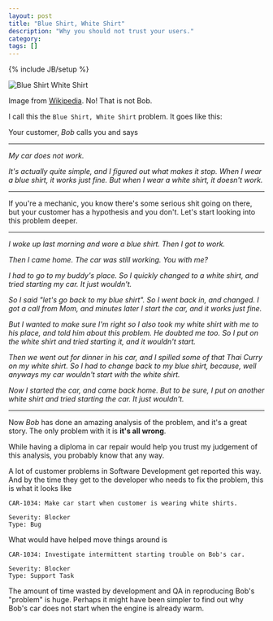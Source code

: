 ```yaml
---
layout: post
title: "Blue Shirt, White Shirt"
description: "Why you should not trust your users."
category: 
tags: []
---
```

{% include JB/setup %}

![Blue Shirt White Shirt](https://upload.wikimedia.org/wikipedia/commons/thumb/1/10/Woman_in_white_Shirt_and_black_pants_and_Woman_in_blue_shirt_and_white_pants_jumping.jpg/800px-Woman_in_white_Shirt_and_black_pants_and_Woman_in_blue_shirt_and_white_pants_jumping.jpg)

Image from [Wikipedia](https://en.m.wikipedia.org/wiki/File:Woman_in_white_Shirt_and_black_pants_and_Woman_in_blue_shirt_and_white_pants_jumping.jpg). No! That is not Bob.

I call this the `Blue Shirt, White Shirt` problem. It goes like this:

Your customer, *Bob* calls you and says

----

*My car does not work.*

*It's actually quite simple, and I figured out what makes it stop. 
When I wear a blue shirt, it works just fine. But when I wear a white shirt,
it doesn't work.*

----

If you're a mechanic, you know there's some serious shit going on there, but
your customer has a hypothesis and you don't. Let's start looking into this problem
deeper.

----

*I woke up last morning and wore a blue shirt. Then I got to work.*

*Then I came home. The car was still working. You with me?*

*I had to go to my buddy's place. So I quickly changed to a white shirt, 
and tried starting my car. It just wouldn't.*

*So I said "let's go back to my blue shirt". So I went back in, and changed.
I got a call from Mom, and minutes later I start the car, and it works just
fine.*

*But I wanted to make sure I'm right so I also took my white shirt with me
to his place, and told him about this problem. He doubted me too.
So I put on the white shirt and tried starting it, and it wouldn't start.*

*Then we went out for dinner in his car, and I spilled some of that Thai Curry
on my white shirt. So I had to change back to my blue shirt, because, well anyways
my car wouldn't start with the white shirt.*

*Now I started the car, and came back home. But to be sure, I put on another white
shirt and tried starting the car. It just wouldn't.*

----

Now *Bob* has done an amazing analysis of the problem, and it's a great story.
The only problem with it is **it's all wrong**.

While having a diploma in car repair would help you trust my judgement of this analysis,
you probably know that any way.

A lot of customer problems in Software Development get reported this way. And by the 
time they get to the developer who needs to fix the problem, this is what it looks like

	CAR-1034: Make car start when customer is wearing white shirts.

	Severity: Blocker
	Type: Bug

What would have helped move things around is

	CAR-1034: Investigate intermittent starting trouble on Bob's car.

	Severity: Blocker
	Type: Support Task

The amount of time wasted by development and QA in reproducing Bob's "problem" is huge.
Perhaps it might have been simpler to find out why Bob's car does not start when the
engine is already warm.